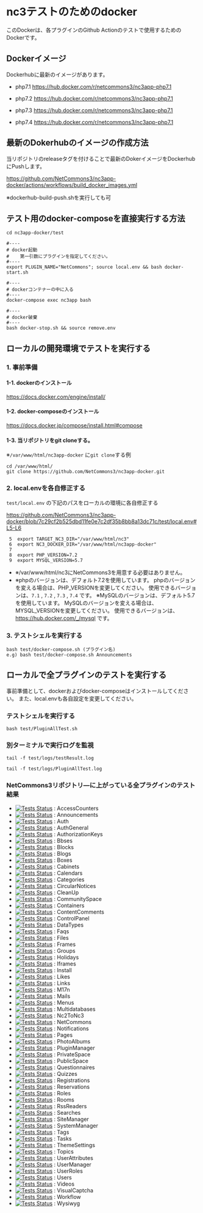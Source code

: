 # nc3テストのためのdocker

このDockerは、各プラグインのGithub Actionのテストで使用するためのDockerです。

## Dockerイメージ

Dockerhubに最新のイメージがあります。

- php7.1
https://hub.docker.com/r/netcommons3/nc3app-php7.1

- php7.2
https://hub.docker.com/r/netcommons3/nc3app-php7.1

- php7.3
https://hub.docker.com/r/netcommons3/nc3app-php7.1

- php7.4
https://hub.docker.com/r/netcommons3/nc3app-php7.1


## 最新のDokerhubのイメージの作成方法

当リポジトリのreleaseタグを付けることで最新のDokerイメージをDockerhubにPushします。

https://github.com/NetCommons3/nc3app-docker/actions/workflows/build_docker_images.yml

※dockerhub-build-push.shを実行しても可

## テスト用のdocker-composeを直接実行する方法

````
cd nc3app-docker/test

#----
# docker起動
#    第一引数にプラグインを指定してください。
#----
export PLUGIN_NAME="NetCommons"; source local.env && bash docker-start.sh 

#----
# dockerコンテナーの中に入る
#----
docker-compose exec nc3app bash

#----
# docker破棄
#----
bash docker-stop.sh && source remove.env
````


## ローカルの開発環境でテストを実行する

### 1. 事前準備

#### 1-1. dockerのインストール

https://docs.docker.com/engine/install/


#### 1-2. docker-composeのインストール

https://docs.docker.jp/compose/install.html#compose


#### 1-3. 当リポジトリをgit cloneする。

※`/var/www/html/nc3app-docker` に`git clone`する例

````
cd /var/www/html/
git clone https://github.com/NetCommons3/nc3app-docker.git
````

### 2. local.envを各自修正する

`test/local.env` の下記のパスをローカルの環境に各自修正する

https://github.com/NetCommons3/nc3app-docker/blob/7c29cf2b525dbd11fe0e7c2df35b8bb8a13dc71c/test/local.env#L5-L6

````
 5  export TARGET_NC3_DIR="/var/www/html/nc3"
 6  export NC3_DOCKER_DIR="/var/www/html/nc3app-docker"
 7
 8  export PHP_VERSION=7.2
 9  export MYSQL_VERSION=5.7
````

 - ※/var/www/html/nc3にNetCommons3を用意する必要はありません。
 - ※phpのバージョンは、デフォルト7.2を使用しています。
phpのバージョンを変える場合は、PHP_VERSIONを変更してください。
使用できるバージョンは、`7.1` , `7.2` , `7.3` , `7.4` です。
※MySQLのバージョンは、デフォルト5.7を使用しています。
MySQLのバージョンを変える場合は、MYSQL_VERSIONを変更してください。
使用できるバージョンは、https://hub.docker.com/_/mysql です。


### 3. テストシェルを実行する

````
bash test/docker-compose.sh (プラグイン名)
e.g) bash test/docker-compose.sh Announcements
````

## ローカルで全プラグインのテストを実行する

事前準備として、dockerおよびdocker-composeはインストールしてください。
また、local.envも各自設定を変更してください。

### テストシェルを実行する

````
bash test/PluginAllTest.sh
````

### 別ターミナルで実行ログを監視

````
tail -f test/logs/testResult.log
````
````
tail -f test/logs/PluginAllTest.log
````

### NetCommons3リポジトリ―に上がっている全プラグインのテスト結果

- [![Tests Status](https://github.com/NetCommons3/AccessCounters/actions/workflows/tests.yml/badge.svg)](https://github.com/NetCommons3/AccessCounters/actions/workflows/tests.yml) : AccessCounters
- [![Tests Status](https://github.com/NetCommons3/Announcements/actions/workflows/tests.yml/badge.svg)](https://github.com/NetCommons3/Announcements/actions/workflows/tests.yml) : Announcements
- [![Tests Status](https://github.com/NetCommons3/Auth/actions/workflows/tests.yml/badge.svg)](https://github.com/NetCommons3/Auth/actions/workflows/tests.yml) : Auth
- [![Tests Status](https://github.com/NetCommons3/AuthGeneral/actions/workflows/tests.yml/badge.svg)](https://github.com/NetCommons3/AuthGeneral/actions/workflows/tests.yml) : AuthGeneral
- [![Tests Status](https://github.com/NetCommons3/AuthorizationKeys/actions/workflows/tests.yml/badge.svg)](https://github.com/NetCommons3/AuthorizationKeys/actions/workflows/tests.yml) : AuthorizationKeys
- [![Tests Status](https://github.com/NetCommons3/Bbses/actions/workflows/tests.yml/badge.svg)](https://github.com/NetCommons3/Bbses/actions/workflows/tests.yml) : Bbses
- [![Tests Status](https://github.com/NetCommons3/Blocks/actions/workflows/tests.yml/badge.svg)](https://github.com/NetCommons3/Blocks/actions/workflows/tests.yml) : Blocks
- [![Tests Status](https://github.com/NetCommons3/Blogs/actions/workflows/tests.yml/badge.svg)](https://github.com/NetCommons3/Blogs/actions/workflows/tests.yml) : Blogs
- [![Tests Status](https://github.com/NetCommons3/Boxes/actions/workflows/tests.yml/badge.svg)](https://github.com/NetCommons3/Boxes/actions/workflows/tests.yml) : Boxes
- [![Tests Status](https://github.com/NetCommons3/Cabinets/actions/workflows/tests.yml/badge.svg)](https://github.com/NetCommons3/Cabinets/actions/workflows/tests.yml) : Cabinets
- [![Tests Status](https://github.com/NetCommons3/Calendars/actions/workflows/tests.yml/badge.svg)](https://github.com/NetCommons3/Calendars/actions/workflows/tests.yml) : Calendars
- [![Tests Status](https://github.com/NetCommons3/Categories/actions/workflows/tests.yml/badge.svg)](https://github.com/NetCommons3/Categories/actions/workflows/tests.yml) : Categories
- [![Tests Status](https://github.com/NetCommons3/CircularNotices/actions/workflows/tests.yml/badge.svg)](https://github.com/NetCommons3/CircularNotices/actions/workflows/tests.yml) : CircularNotices
- [![Tests Status](https://github.com/NetCommons3/CleanUp/actions/workflows/tests.yml/badge.svg)](https://github.com/NetCommons3/CleanUp/actions/workflows/tests.yml) : CleanUp
- [![Tests Status](https://github.com/NetCommons3/CommunitySpace/actions/workflows/tests.yml/badge.svg)](https://github.com/NetCommons3/CommunitySpace/actions/workflows/tests.yml) : CommunitySpace
- [![Tests Status](https://github.com/NetCommons3/Containers/actions/workflows/tests.yml/badge.svg)](https://github.com/NetCommons3/Containers/actions/workflows/tests.yml) : Containers
- [![Tests Status](https://github.com/NetCommons3/ContentComments/actions/workflows/tests.yml/badge.svg)](https://github.com/NetCommons3/ContentComments/actions/workflows/tests.yml) : ContentComments
- [![Tests Status](https://github.com/NetCommons3/ControlPanel/actions/workflows/tests.yml/badge.svg)](https://github.com/NetCommons3/ControlPanel/actions/workflows/tests.yml) : ControlPanel
- [![Tests Status](https://github.com/NetCommons3/DataTypes/actions/workflows/tests.yml/badge.svg)](https://github.com/NetCommons3/DataTypes/actions/workflows/tests.yml) : DataTypes
- [![Tests Status](https://github.com/NetCommons3/Faqs/actions/workflows/tests.yml/badge.svg)](https://github.com/NetCommons3/Faqs/actions/workflows/tests.yml) : Faqs
- [![Tests Status](https://github.com/NetCommons3/Files/actions/workflows/tests.yml/badge.svg)](https://github.com/NetCommons3/Files/actions/workflows/tests.yml) : Files
- [![Tests Status](https://github.com/NetCommons3/Frames/actions/workflows/tests.yml/badge.svg)](https://github.com/NetCommons3/Frames/actions/workflows/tests.yml) : Frames
- [![Tests Status](https://github.com/NetCommons3/Groups/actions/workflows/tests.yml/badge.svg)](https://github.com/NetCommons3/Groups/actions/workflows/tests.yml) : Groups
- [![Tests Status](https://github.com/NetCommons3/Holidays/actions/workflows/tests.yml/badge.svg)](https://github.com/NetCommons3/Holidays/actions/workflows/tests.yml) : Holidays
- [![Tests Status](https://github.com/NetCommons3/Iframes/actions/workflows/tests.yml/badge.svg)](https://github.com/NetCommons3/Iframes/actions/workflows/tests.yml) : Iframes
- [![Tests Status](https://github.com/NetCommons3/Install/actions/workflows/tests.yml/badge.svg)](https://github.com/NetCommons3/Install/actions/workflows/tests.yml) : Install
- [![Tests Status](https://github.com/NetCommons3/Likes/actions/workflows/tests.yml/badge.svg)](https://github.com/NetCommons3/Likes/actions/workflows/tests.yml) : Likes
- [![Tests Status](https://github.com/NetCommons3/Links/actions/workflows/tests.yml/badge.svg)](https://github.com/NetCommons3/Links/actions/workflows/tests.yml) : Links
- [![Tests Status](https://github.com/NetCommons3/M17n/actions/workflows/tests.yml/badge.svg)](https://github.com/NetCommons3/M17n/actions/workflows/tests.yml) : M17n
- [![Tests Status](https://github.com/NetCommons3/Mails/actions/workflows/tests.yml/badge.svg)](https://github.com/NetCommons3/Mails/actions/workflows/tests.yml) : Mails
- [![Tests Status](https://github.com/NetCommons3/Menus/actions/workflows/tests.yml/badge.svg)](https://github.com/NetCommons3/Menus/actions/workflows/tests.yml) : Menus
- [![Tests Status](https://github.com/NetCommons3/Multidatabases/actions/workflows/tests.yml/badge.svg)](https://github.com/NetCommons3/Multidatabases/actions/workflows/tests.yml) : Multidatabases
- [![Tests Status](https://github.com/NetCommons3/Nc2ToNc3/actions/workflows/tests.yml/badge.svg)](https://github.com/NetCommons3/Nc2ToNc3/actions/workflows/tests.yml) : Nc2ToNc3
- [![Tests Status](https://github.com/NetCommons3/NetCommons/actions/workflows/tests.yml/badge.svg)](https://github.com/NetCommons3/NetCommons/actions/workflows/tests.yml) : NetCommons
- [![Tests Status](https://github.com/NetCommons3/Notifications/actions/workflows/tests.yml/badge.svg)](https://github.com/NetCommons3/Notifications/actions/workflows/tests.yml) : Notifications
- [![Tests Status](https://github.com/NetCommons3/Pages/actions/workflows/tests.yml/badge.svg)](https://github.com/NetCommons3/Pages/actions/workflows/tests.yml) : Pages
- [![Tests Status](https://github.com/NetCommons3/PhotoAlbums/actions/workflows/tests.yml/badge.svg)](https://github.com/NetCommons3/PhotoAlbums/actions/workflows/tests.yml) : PhotoAlbums
- [![Tests Status](https://github.com/NetCommons3/PluginManager/actions/workflows/tests.yml/badge.svg)](https://github.com/NetCommons3/PluginManager/actions/workflows/tests.yml) : PluginManager
- [![Tests Status](https://github.com/NetCommons3/PrivateSpace/actions/workflows/tests.yml/badge.svg)](https://github.com/NetCommons3/PrivateSpace/actions/workflows/tests.yml) : PrivateSpace
- [![Tests Status](https://github.com/NetCommons3/PublicSpace/actions/workflows/tests.yml/badge.svg)](https://github.com/NetCommons3/PublicSpace/actions/workflows/tests.yml) : PublicSpace
- [![Tests Status](https://github.com/NetCommons3/Questionnaires/actions/workflows/tests.yml/badge.svg)](https://github.com/NetCommons3/Questionnaires/actions/workflows/tests.yml) : Questionnaires
- [![Tests Status](https://github.com/NetCommons3/Quizzes/actions/workflows/tests.yml/badge.svg)](https://github.com/NetCommons3/Quizzes/actions/workflows/tests.yml) : Quizzes
- [![Tests Status](https://github.com/NetCommons3/Registrations/actions/workflows/tests.yml/badge.svg)](https://github.com/NetCommons3/Registrations/actions/workflows/tests.yml) : Registrations
- [![Tests Status](https://github.com/NetCommons3/Reservations/actions/workflows/tests.yml/badge.svg)](https://github.com/NetCommons3/Reservations/actions/workflows/tests.yml) : Reservations
- [![Tests Status](https://github.com/NetCommons3/Roles/actions/workflows/tests.yml/badge.svg)](https://github.com/NetCommons3/Roles/actions/workflows/tests.yml) : Roles
- [![Tests Status](https://github.com/NetCommons3/Rooms/actions/workflows/tests.yml/badge.svg)](https://github.com/NetCommons3/Rooms/actions/workflows/tests.yml) : Rooms
- [![Tests Status](https://github.com/NetCommons3/RssReaders/actions/workflows/tests.yml/badge.svg)](https://github.com/NetCommons3/RssReaders/actions/workflows/tests.yml) : RssReaders
- [![Tests Status](https://github.com/NetCommons3/Searches/actions/workflows/tests.yml/badge.svg)](https://github.com/NetCommons3/Searches/actions/workflows/tests.yml) : Searches
- [![Tests Status](https://github.com/NetCommons3/SiteManager/actions/workflows/tests.yml/badge.svg)](https://github.com/NetCommons3/SiteManager/actions/workflows/tests.yml) : SiteManager
- [![Tests Status](https://github.com/NetCommons3/SystemManager/actions/workflows/tests.yml/badge.svg)](https://github.com/NetCommons3/SystemManager/actions/workflows/tests.yml) : SystemManager
- [![Tests Status](https://github.com/NetCommons3/Tags/actions/workflows/tests.yml/badge.svg)](https://github.com/NetCommons3/Tags/actions/workflows/tests.yml) : Tags
- [![Tests Status](https://github.com/NetCommons3/Tasks/actions/workflows/tests.yml/badge.svg)](https://github.com/NetCommons3/Tasks/actions/workflows/tests.yml) : Tasks
- [![Tests Status](https://github.com/NetCommons3/ThemeSettings/actions/workflows/tests.yml/badge.svg)](https://github.com/NetCommons3/ThemeSettings/actions/workflows/tests.yml) : ThemeSettings
- [![Tests Status](https://github.com/NetCommons3/Topics/actions/workflows/tests.yml/badge.svg)](https://github.com/NetCommons3/Topics/actions/workflows/tests.yml) : Topics
- [![Tests Status](https://github.com/NetCommons3/UserAttributes/actions/workflows/tests.yml/badge.svg)](https://github.com/NetCommons3/UserAttributes/actions/workflows/tests.yml) : UserAttributes
- [![Tests Status](https://github.com/NetCommons3/UserManager/actions/workflows/tests.yml/badge.svg)](https://github.com/NetCommons3/UserManager/actions/workflows/tests.yml) : UserManager
- [![Tests Status](https://github.com/NetCommons3/UserRoles/actions/workflows/tests.yml/badge.svg)](https://github.com/NetCommons3/UserRoles/actions/workflows/tests.yml) : UserRoles
- [![Tests Status](https://github.com/NetCommons3/Users/actions/workflows/tests.yml/badge.svg)](https://github.com/NetCommons3/Users/actions/workflows/tests.yml) : Users
- [![Tests Status](https://github.com/NetCommons3/Videos/actions/workflows/tests.yml/badge.svg)](https://github.com/NetCommons3/Videos/actions/workflows/tests.yml) : Videos
- [![Tests Status](https://github.com/NetCommons3/VisualCaptcha/actions/workflows/tests.yml/badge.svg)](https://github.com/NetCommons3/VisualCaptcha/actions/workflows/tests.yml) : VisualCaptcha
- [![Tests Status](https://github.com/NetCommons3/Workflow/actions/workflows/tests.yml/badge.svg)](https://github.com/NetCommons3/Workflow/actions/workflows/tests.yml) : Workflow
- [![Tests Status](https://github.com/NetCommons3/Wysiwyg/actions/workflows/tests.yml/badge.svg)](https://github.com/NetCommons3/Wysiwyg/actions/workflows/tests.yml) : Wysiwyg
